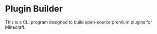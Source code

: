 # Plugin Builder
This is a CLI program designed to build open-source premium plugins for Minecraft.
